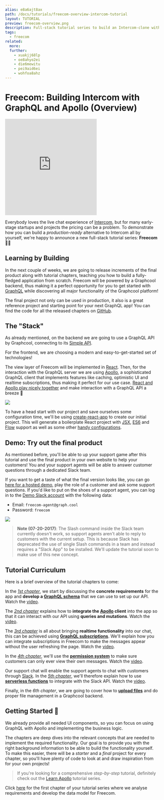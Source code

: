 ```yaml
---
alias: e8a6ajt8ax
path: /docs/tutorials/freecom-overview-intercom-tutorial
layout: TUTORIAL
preview: freecom-overview.png
description: Full-stack tutorial series to build an Intercom-clone with React, Apollo & GraphQL.
tags:
  - freecom
related:
  more:
  further:
    - xuakjj68lp
    - oe8ahyo2ei
    - die6mewitu
    - pei9aid6ei
    - wohfoa8ahz
---
```


# Freecom: Building Intercom with GraphQL and Apollo (Overview)

<iframe height="315" src="https://www.youtube.com/embed/E3dRRSIyNjc?list=PLn2e1F9Rfr6lF80_-VUDlZir2GIoW32Lo" frameborder="0" allowfullscreen></iframe>

Everybody loves the live chat experience of [Intercom](https://www.intercom.com), but for many early-stage startups and projects the pricing can be a problem. To demonstrate how you can build a _production-ready_ alternative to Intercom all by yourself, we're happy to announce a new full-stack tutorial series: **Freecom**  🎉🍾

## Learning by Building

In the next couple of weeks, we are going to release increments of the final product along with tutorial chapters, teaching you how to build a fully-fledged application from scratch. Freecom will be powered by a Graphcool backend, thus making it a perfect opportunity for you to get started with [GraphQL](https://www.graphql.org) while discovering all major functionality of the Graphcool platform!

The final project not only can be used in production, it also is a great reference project and starting point for your next GraphQL app! You can find the code for all the released chapters on [GitHub](https://github.com/graphcool-examples/freecom-tutorial).

## The "Stack"

As already mentioned, on the backend we are going to use a GraphQL API by Graphcool, connecting to its [Simple API](!alias-heshoov3ai/).

For the frontend, we are choosing a modern and easy-to-get-started set of technologies!

The view layer of Freecom will be implemented in [React](https://facebook.github.io/react/). Then, for the interaction with the GraphQL server we are using [Apollo](http://dev.apollodata.com/), a sophisticated GraphQL client that implements features like caching, optimistic UI and realtime subscriptions, thus making it perfect for our use case. [React and Apollo play nicely together](http://dev.apollodata.com/react/#react-toolbox) and make interaction with a GraphQL API a breeze 🚀  

![](./overview-arch.png?width=550)

To have a head start with our project and save ourselves some configuration time, we'll be using [create-react-app](https://github.com/facebookincubator/create-react-app) to create our initial project. This will generate a boilerplate React project with [JSX](https://jsx.github.io/), [ES6](http://es6-features.org/) and [Flow](https://flow.org/) support as well as some other [handy configurations](https://github.com/facebookincubator/create-react-app#why-use-this).

## Demo: Try out the final product

As mentioned before, you'll be able to up your support game after this tutorial and use the final product in your own website to help your customers! You and your support agents will be able to answer customer questions through a dedicated Slack team.

If you want to get a taste of what the final version looks like, you can go [here for a hosted demo](https://demo.graph.cool/freecom/), play the role of a customer and ask some support questions. If you'd like to put on the shoes of a support agent, you can log in to the [Demo Slack account](https://freecom-team.slack.com) with the following data:

- Email: `freecom-agent@graph.cool`
- Password: `freecom`

![](./overview-demo.png)

> **Note (07-20-2017)**: The Slash command inside the Slack team currently doesn't work, so support agents aren't able to reply to customers with the current setup. This is because Slack has deprecated the use of single Slash commands in a team and instead requires a "Slack App" to be installed. We'll update the tutorial soon to make use of this new concept.

## Tutorial Curriculum

Here is a brief overview of the tutorial chapters to come:

In the [_1st chapter_](!alias-e8a6ajt8ax), we start by discussing the **concrete requirements** for the app and **develop a [GraphQL schema](!alias-xuakjj68lp/)** that we can use to set up our API. Watch the [video](https://www.youtube.com/watch?v=4q0fFEypacA).

The [_2nd chapter_](!alias-oe8ahyo2ei) explains how to **integrate the [Apollo](http://dev.apollodata.com/react/) client** into the app so that it can interact with our API using **queries and mutations**. Watch the [video](https://www.youtube.com/watch?v=ZItsQWNPw1U).

The [_3rd chapter_](!alias-die6mewitu) is all about bringing **realtime functionality** into our chat, this can be achieved using [**GraphQL subscriptions**](!alias-aip7oojeiv/). We'll explain how you can integrate subscriptions in Freecom to make the messages appear without the user refreshing the page. Watch the [video](https://www.youtube.com/watch?v=mJMYyniCJe4).

In the [_4th chapter_](!alias-pei9aid6ei), we'll use the [**permission system**](!alias-iegoo0heez/) to make sure customers can only ever view their own messages. Watch the [video](https://www.youtube.com/watch?v=RHI1affZAvM).

Our support chat will enable the support agents to chat with customers through [Slack](https://slack.com/). In the [_5th chapter_](!alias-wohfoa8ahz), we'll therefore explain how to use **[serverless functions](!alias-teko4ab8za)** to integrate with the Slack API. Watch the [video](https://www.youtube.com/watch?v=CNAtCbTjfT8).

Finally, in the _6th chapter_, we are going to cover how to **[upload files](!alias-eer4wiang0/)** and do proper file management in a Graphcool backend.

## Getting Started 🚀

We already provide all needed UI components, so you can focus on using GraphQL with Apollo and implementing the business logic.

The chapters are deep dives into the relevant concepts that are needed to implement the required functionality. Our goal is to provide you with the right background information to be able to build the functionality yourself. To make this easier, there will be a _starter_ and a _final_ project for every chapter, so you'll have plenty of code to look at and draw inspiration from for your own projects!

> If you're looking for a comprehensive _step-by-step_ tutorial, definitely check out the [Learn Apollo](https://www.learnapollo.com) tutorial series.

Click [here](!alias-xuakjj68lp) for the first chapter of your tutorial series where we analyse requirements and develop the data model for Freecom.

<!-- FREECOM_SIGNUP -->
